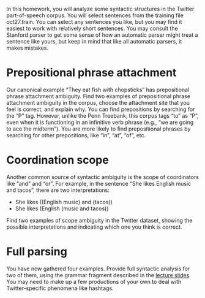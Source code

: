 In this homework, you will analyze some syntactic structures in the
Twitter part-of-speech corpus. You will select sentences from the
training file oct27.train. You can select any sentences you like, but
you may find it easiest to work with relatively short sentences. You
may consult the Stanford parser to get some sense of how an automatic
parser might treat a sentence like yours, but keep in mind that like
all automatic parsers, it makes mistakes.

# Prepositional phrase attachment #

Our canonical example “They eat fish with chopsticks” has
prepositional phrase attachment ambiguity. Find two examples of
prepositional phrase attachment ambiguity in the corpus, choose the
attachment site that you feel is correct, and explain why. You can
find prepositions by searching for the “P” tag. However, unlike the
Penn Treebank, this corpus tags “to” as “P”, even when it is
functioning in an infinitive verb phrase (e.g., “we are going to ace
the midterm”). You are more likely to find prepositional phrases by
searching for other prepositions, like “in”, “at”, “of”, etc.

# Coordination scope #

Another common source of syntactic ambiguity is the scope of
coordinators like “and” and “or”. For example, in the sentence “She
likes English music and tacos”, there are two interpretations:

- She likes ((English music) and (tacos))
- She likes (English (music and tacos))

Find two examples of scope ambiguity in the Twitter dataset, showing the possible interpretations and indicating which one you think is correct.

# Full parsing #

You have now gathered four examples. Provide full syntactic analysis
for two of them, using the grammar fragment described in the
[lecture slides](todo:add-href). You may need to make up a few
productions of your own to deal with Twitter-specific phenomena like
hashtags.
